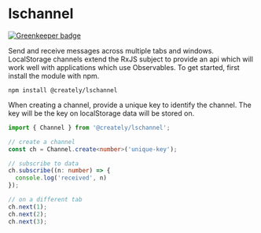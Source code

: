 # lschannel

[![Greenkeeper badge](https://badges.greenkeeper.io/creately/lschannel.svg)](https://greenkeeper.io/)

Send and receive messages across multiple tabs and windows. LocalStorage channels extend the RxJS subject to provide an api which will work well with applications which use Observables. To get started, first install the module with npm.

```shell
npm install @creately/lschannel
```

When creating a channel, provide a unique key to identify the channel. The key will be the key on localStorage data will be stored on.

```ts
import { Channel } from '@creately/lschannel';

// create a channel
const ch = Channel.create<number>('unique-key');

// subscribe to data
ch.subscribe((n: number) => {
  console.log('received', n)
});

// on a different tab
ch.next(1);
ch.next(2);
ch.next(3);
```
